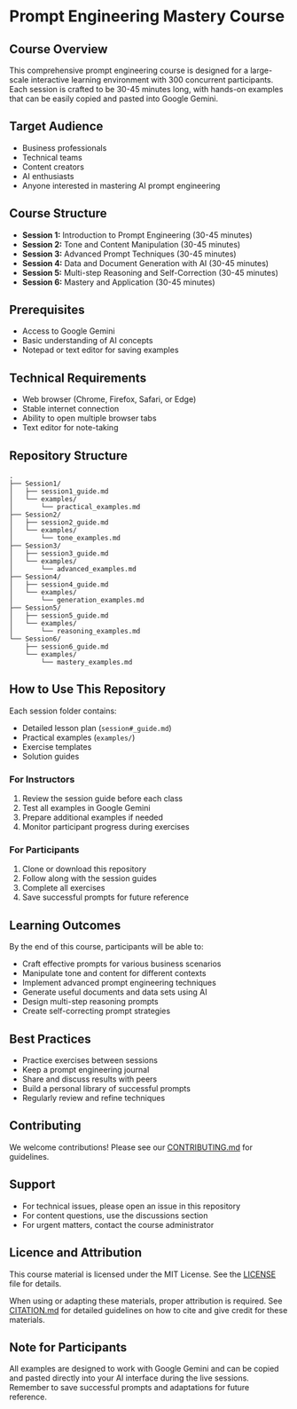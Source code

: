 # Prompt Engineering Mastery Course

## Course Overview
This comprehensive prompt engineering course is designed for a large-scale interactive learning environment with 300 concurrent participants. Each session is crafted to be 30-45 minutes long, with hands-on examples that can be easily copied and pasted into Google Gemini.

## Target Audience
- Business professionals
- Technical teams
- Content creators
- AI enthusiasts
- Anyone interested in mastering AI prompt engineering

## Course Structure
- **Session 1:** Introduction to Prompt Engineering (30-45 minutes)
- **Session 2:** Tone and Content Manipulation (30-45 minutes)
- **Session 3:** Advanced Prompt Techniques (30-45 minutes)
- **Session 4:** Data and Document Generation with AI (30-45 minutes)
- **Session 5:** Multi-step Reasoning and Self-Correction (30-45 minutes)
- **Session 6:** Mastery and Application (30-45 minutes)

## Prerequisites
- Access to Google Gemini
- Basic understanding of AI concepts
- Notepad or text editor for saving examples

## Technical Requirements
- Web browser (Chrome, Firefox, Safari, or Edge)
- Stable internet connection
- Ability to open multiple browser tabs
- Text editor for note-taking

## Repository Structure
```
.
├── Session1/
│   ├── session1_guide.md
│   └── examples/
│       └── practical_examples.md
├── Session2/
│   ├── session2_guide.md
│   └── examples/
│       └── tone_examples.md
├── Session3/
│   ├── session3_guide.md
│   └── examples/
│       └── advanced_examples.md
├── Session4/
│   ├── session4_guide.md
│   └── examples/
│       └── generation_examples.md
├── Session5/
│   ├── session5_guide.md
│   └── examples/
│       └── reasoning_examples.md
└── Session6/
    ├── session6_guide.md
    └── examples/
        └── mastery_examples.md
```

## How to Use This Repository
Each session folder contains:
- Detailed lesson plan (`session#_guide.md`)
- Practical examples (`examples/`)
- Exercise templates
- Solution guides

### For Instructors
1. Review the session guide before each class
2. Test all examples in Google Gemini
3. Prepare additional examples if needed
4. Monitor participant progress during exercises

### For Participants
1. Clone or download this repository
2. Follow along with the session guides
3. Complete all exercises
4. Save successful prompts for future reference

## Learning Outcomes
By the end of this course, participants will be able to:
- Craft effective prompts for various business scenarios
- Manipulate tone and content for different contexts
- Implement advanced prompt engineering techniques
- Generate useful documents and data sets using AI
- Design multi-step reasoning prompts
- Create self-correcting prompt strategies

## Best Practices
- Practice exercises between sessions
- Keep a prompt engineering journal
- Share and discuss results with peers
- Build a personal library of successful prompts
- Regularly review and refine techniques

## Contributing
We welcome contributions! Please see our [CONTRIBUTING.md](CONTRIBUTING.md) for guidelines.

## Support
- For technical issues, please open an issue in this repository
- For content questions, use the discussions section
- For urgent matters, contact the course administrator

## Licence and Attribution
This course material is licensed under the MIT License. See the [LICENSE](LICENSE) file for details.

When using or adapting these materials, proper attribution is required. See [CITATION.md](CITATION.md) for detailed guidelines on how to cite and give credit for these materials.

## Note for Participants
All examples are designed to work with Google Gemini and can be copied and pasted directly into your AI interface during the live sessions. Remember to save successful prompts and adaptations for future reference. 